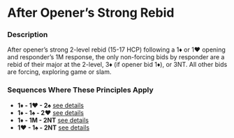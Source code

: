 # After Opener’s Strong Rebid

### Description

After opener’s strong 2-level rebid (15-17 HCP) following a 1♦ or 1♥ opening and responder’s 1M response, the only non-forcing bids by responder are a rebid of their major at the 2-level, 3♦ (if opener bid 1♦), or 3NT. All other bids are forcing, exploring game or slam.

### Sequences Where These Principles Apply
- **1♦ - 1♥ - 2♠** [see details](../openings/one-diamond.md#responder-rebids-1d-1h-2s)
- **1♦ - 1♠ - 2♥** [see details](../openings/one-diamond.md#responder-rebids-1d-1s-2h)
- **1♦ - 1M - 2NT** [see details](../openings/one-diamond.md#responder-rebids-1d-1h-2nt)
- **1♥ - 1♠ - 2NT** [see details](../openings/one-heart.md#responder-rebids-1h-1s-2nt)